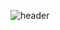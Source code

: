 ![header](https://capsule-render.vercel.app/api?type=soft&color=auto&height=300&section=header&text=Welcome&fontSize=90&animation=fadeIn&fontAlignY=38)


